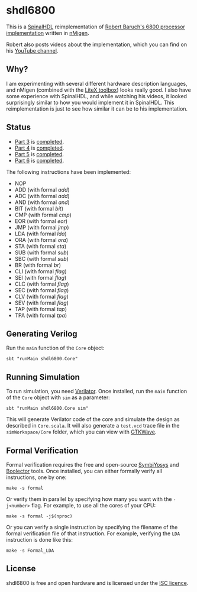 shdl6800
============
This is a [SpinalHDL](https://github.com/SpinalHDL/SpinalHDL) reimplementation of [Robert Baruch's 6800 processor implementation](https://github.com/RobertBaruch/n6800) written in [nMigen](https://github.com/m-labs/nmigen).

Robert also posts videos about the implementation, which you can find on his [YouTube channel](https://www.youtube.com/channel/UCBcljXmuXPok9kT_VGA3adg). 

## Why?

I am experimenting with several different hardware description languages, and nMigen (combined with the [LiteX toolbox](https://github.com/enjoy-digital/litex)) looks really good.
I also have some experience with SpinalHDL, and while watching his videos, it looked surprisingly similar to how you would implement it in SpinalHDL. This reimplementation is just to see how similar it can be to his implementation.

## Status

- [Part 3](https://www.youtube.com/watch?v=aLQqOxnVMOQ) is [completed](https://github.com/GuzTech/shdl6800/tree/part_3).
- [Part 4](https://www.youtube.com/watch?v=xqMtyCu4lME) is [completed](https://github.com/GuzTech/shdl6800/tree/part_4).
- [Part 5](https://www.youtube.com/watch?v=9MMb9dSnNvo) is [completed](https://github.com/GuzTech/shdl6800/tree/part_5).
- [Part 6](https://www.youtube.com/watch?v=C6sUaElP9hA) is [completed](https://github.com/GuzTech/shdl6800/tree/part_6).

The following instructions have been implemented:

- NOP
- ADD (with formal *add*)
- ADC (with formal *add*)
- AND (with formal *and*)
- BIT (with formal *bit*)
- CMP (with formal *cmp*)
- EOR (with formal *eor*)
- JMP (with formal *jmp*)
- LDA (with formal *lda*)
- ORA (with formal *ora*)
- STA (with formal *sta*)
- SUB (with formal *sub*)
- SBC (with formal *sub*)
- BR  (with formal *br*)
- CLI (with formal *flag*)
- SEI (with formal *flag*)
- CLC (with formal *flag*)
- SEC (with formal *flag*)
- CLV (with formal *flag*)
- SEV (with formal *flag*)
- TAP (with formal *tap*)
- TPA (with formal *tpa*)

## Generating Verilog

Run the `main` function of the `Core` object:

```
sbt "runMain shdl6800.Core"
```

## Running Simulation

To run simulation, you need [Verilator](https://www.veripool.org/wiki/verilator). Once installed, run the `main` function of the `Core` object with `sim` as a parameter:

```
sbt "runMain shdl6800.Core sim"
```

This will generate Verilator code of the core and simulate the design as described in `Core.scala`. It will also generate a `test.vcd` trace file in the `simWorkspace/Core` folder, which you can view with [GTKWave](http://gtkwave.sourceforge.net/).

## Formal Verification

Formal verification requires the free and open-source [SymbiYosys](https://symbiyosys.readthedocs.io/en/latest/quickstart.html) and [Boolector](https://boolector.github.io/) tools. Once installed, you can either formally verify all instructions, one by one:

```
make -s formal
```

Or verify them in parallel by specifying how many you want with the `-j<number>` flag. For example, to use all the cores of your CPU:

```
make -s formal -j$(nproc)
```

Or you can verify a single instruction by specifying the filename of the formal verification file of that instruction. For example, verifying the `LDA` instruction is done like this:

```
make -s Formal_LDA
```

## License

shdl6800 is free and open hardware and is licensed under the [ISC licence](http://en.wikipedia.org/wiki/ISC_license).
